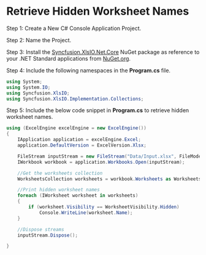 # Retrieve Hidden Worksheet Names

Step 1: Create a New C# Console Application Project.

Step 2: Name the Project.

Step 3: Install the [Syncfusion.XlsIO.Net.Core](https://www.nuget.org/packages/Syncfusion.XlsIO.Net.Core) NuGet package as reference to your .NET Standard applications from [NuGet.org](https://www.nuget.org).

Step 4: Include the following namespaces in the **Program.cs** file.

```csharp
using System;
using System.IO;
using Syncfusion.XlsIO;
using Syncfusion.XlsIO.Implementation.Collections;
```

Step 5: Include the below code snippet in **Program.cs** to retrieve hidden worksheet names.

```csharp
using (ExcelEngine excelEngine = new ExcelEngine())
{
    IApplication application = excelEngine.Excel;
    application.DefaultVersion = ExcelVersion.Xlsx;

    FileStream inputStream = new FileStream("Data/Input.xlsx", FileMode.Open, FileAccess.Read);
    IWorkbook workbook = application.Workbooks.Open(inputStream);

    //Get the worksheets collection
    WorksheetsCollection worksheets = workbook.Worksheets as WorksheetsCollection;

    //Print hidden worksheet names
    foreach (IWorksheet worksheet in worksheets)
    {
        if (worksheet.Visibility == WorksheetVisibility.Hidden)
            Console.WriteLine(worksheet.Name);
    }

    //Dispose streams
    inputStream.Dispose();

}
```